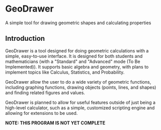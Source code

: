 # GeoDrawer
A simple tool for drawing geometric shapes and calculating properties

## Introduction
GeoDrawer is a tool designed for doing geometric calculations with a simple, easy-to-use interface. It is designed for both students and mathematicians (with a "Standard" and "Advanced" mode (To Be Implemented)). It supports basic algebra and geometry, with plans to implement topics like Calculus, Statistics, and Probability.

GeoDrawer allow the user to do a wide variety of geometric functions, including graphing functions, drawing objects (points, lines, and shapes) and finding related figures and values.

GeoDrawer is planned to allow for useful features outside of just being a high-level calculator, such as a simple, customized scripting engine and allowing for extensions to be used.

**NOTE: THIS PROGRAM IS NOT YET COMPLETE**
